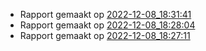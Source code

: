 * Rapport gemaakt op [2022-12-08_18:31:41](rapport/2022-12-08_18-31-41.md)
* Rapport gemaakt op [2022-12-08_18:28:04](rapport/2022-12-08_18-28-04.md)
* Rapport gemaakt op [2022-12-08_18:27:11](rapport/2022-12-08_18-27-11.md)

